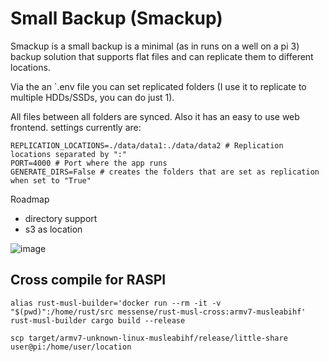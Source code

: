 # Small Backup (Smackup)
Smackup is a small backup is a minimal (as in runs on a well on a pi 3) backup solution that supports flat files and can replicate them to different locations. 

Via the an `.env file you can set replicated folders (I use it to replicate to multiple HDDs/SSDs, you can do just 1). 

All files between all folders are synced. Also it has an easy to use web frontend.
settings currently are:

```
REPLICATION_LOCATIONS=./data/data1:./data/data2 # Replication locations separated by ":"
PORT=4000 # Port where the app runs
GENERATE_DIRS=False # creates the folders that are set as replication when set to "True"
```
Roadmap 
- directory support
- s3 as location

![image](https://github.com/corgijan/little-share/assets/70795482/918a0b23-b00d-44b9-8c97-1a659e6e1596)

## Cross compile for RASPI
```shell
alias rust-musl-builder='docker run --rm -it -v "$(pwd)":/home/rust/src messense/rust-musl-cross:armv7-musleabihf'
rust-musl-builder cargo build --release
```

```shell
scp target/armv7-unknown-linux-musleabihf/release/little-share user@pi:/home/user/location
```

